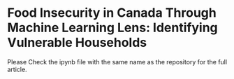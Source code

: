 # Food Insecurity in Canada Through Machine Learning Lens: Identifying Vulnerable Households

Please Check the ipynb file with the same name as the repository for the full article.
